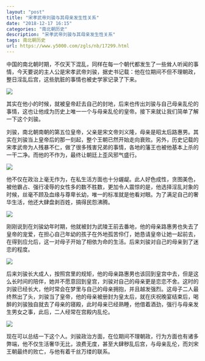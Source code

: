 ```yaml
---
layout: "post"
title: "宋孝武帝刘骏与其母亲发生性关系"
date: "2018-12-17 16:15"
categories: "南北朝历史"
description: "宋孝武帝刘骏与其母亲发生性关系"
tags: 南北朝历史
url: https://www.y5000.com/zgls/nb/17299.html
---
```






中国的南北朝时期，不仅天下混乱，同样在每一个朝代都发生了一些耸人听闻的事情，今天要说的主人公是宋孝武帝刘骏，据史书记载：他在位期间不但不理朝政，整日淫乱后宫，这些肮脏的事情也被史学家记录了下来。

![](https://img.y5000.com/uploads/allimg/170316/15132360c-0.jpg)

其实在他小的时候，就被皇帝赶去自己的封地，后来也传出刘骏与自己母亲乱伦的事情，这也让他成为历史上唯一一个与母亲乱伦的皇帝。接下来就让我们简单了解一下这个刘骏。

刘骏，南北朝南朝的第五位皇帝，父亲是宋文帝刘义隆，母亲是昭太后路惠男。其实在刘骏当上皇帝后的那一刻起，整个王朝已然开始走向衰败。另外，历史记载的宋孝武帝为人残暴不仁，做了很多残害兄弟的事情，各地的藩王也被他基本上杀的一干二净。而他的不作为，最终让朝廷上歪风邪气盛行。

![](https://img.y5000.com/uploads/allimg/170316/1513236348-1.jpg)

他不仅在政治上毫无作为，在私生活方面也十分龌龊。此人好色成性，贪图美色，被他霸占、强行凌辱的女性多的数不胜数，更加令人震惊的是，他选择淫乱对象的时候，丝毫不顾及血缘与尊卑长幼，唯一的标准就是他看对眼。为了满足自己的奢华生活，他还大肆盘剥百姓，搞得民怨沸腾。

![](https://img.y5000.com/uploads/allimg/170316/1513236317-2.jpg)

刚刚说到在刘骏幼年时期，他就被封为武陵王前去番地，他的母亲路惠男也失去了皇帝的宠爱，在担心自己年幼的孩子在外地孤苦伶仃，她恳请皇帝让她一起前去，在得到应允后，这一对母子开始了相依为命的生活。后来刘骏对自己的母亲到了迷恋的程度。

![](https://img.y5000.com/uploads/allimg/170316/1513232R6-3.jpg)

后来刘骏长大成人，按照宫里的规矩，他的母亲路惠男也该回到皇宫中去，但是这么长时间的陪伴，她并不愿意回到皇宫，刘骏对自己的母亲更是恋恋不舍。这时的刘骏已经长大，他时常会在梦里与自己的母亲拥抱，并且越发强烈。这母子二人最终熬出了头，刘骏当了皇帝，他的母亲被册封为皇太后，就在庆祝晚宴结束后，喝醉的刘骏独自就去了母亲的寝殿，此时母亲已经熟睡，他借着酒劲，强行与母亲发生男女之事，此后，二人经常在宫殿内乱伦。

![](https://img.y5000.com/uploads/allimg/170316/151323E04-4.jpg)

现在可以总结一下这个人。刘骏政治方面，在位期间不理朝政，行为方面也有诸多弊端，他不仅生活奢华无比，浪费无度，甚至大肆秽乱后宫，与母亲乱伦，而刘宋王朝最终的败亡，与他有着千丝万缕的联系。
